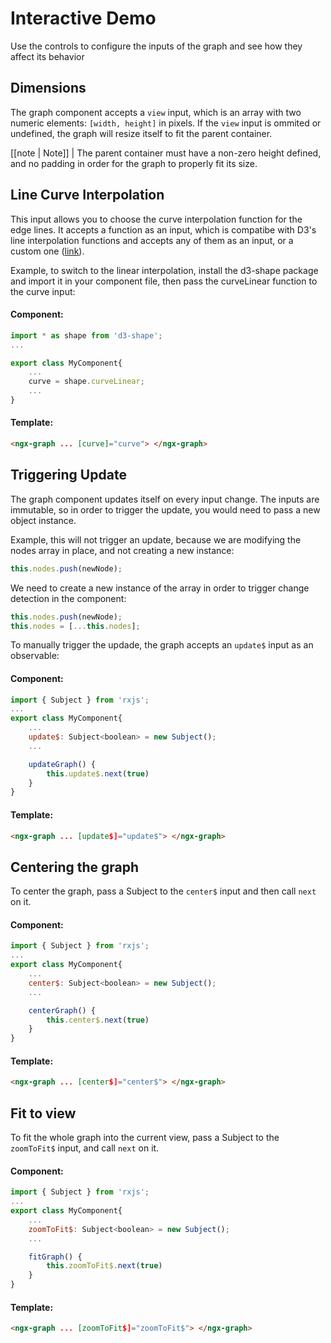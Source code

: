 # Interactive Demo

Use the controls to configure the inputs of the graph and see how they affect its behavior

<embed-stackblitz
title='NGX-GRAPH DEMO'
project-id='ngx-graph-demo'
embed-opts='{"height": 800, "clickToLoad": false, "hideExplorer": true, "hideNavigation": true, "forceEmbedLayout": true, "view": "preview"}'>
</embed-stackblitz>

## Dimensions

The graph component accepts a `view` input, which is an array with two numeric elements: `[width, height]` in pixels. If the `view` input is ommited or undefined, the graph will resize itself to fit the parent container.

[[note | Note]]
| The parent container must have a non-zero height defined, and no padding in order for the graph to properly fit its size.

## Line Curve Interpolation

This input allows you to choose the curve interpolation function for the edge lines. It accepts a function as an input, which is compatibe with D3's line interpolation functions and accepts any of them as an input, or a custom one ([link](https://github.com/d3/d3-shape/blob/master/README.md#curves)).

Example, to switch to the linear interpolation, install the d3-shape package and import it in your component file, then pass the curveLinear function to the curve input:

#### Component:

```javascript
import * as shape from 'd3-shape';
...

export class MyComponent{
    ...
    curve = shape.curveLinear;
    ...
}
```

#### Template:

```html
<ngx-graph ... [curve]="curve"> </ngx-graph>
```

## Triggering Update

The graph component updates itself on every input change. The inputs are immutable, so in order to trigger the update, you would need to pass a new object instance.

Example, this will not trigger an update, because we are modifying the nodes array in place, and not creating a new instance:

```javascript
this.nodes.push(newNode);
```

We need to create a new instance of the array in order to trigger change detection in the component:

```javascript
this.nodes.push(newNode);
this.nodes = [...this.nodes];
```

To manually trigger the updade, the graph accepts an `update$` input as an observable:

#### Component:

```javascript
import { Subject } from 'rxjs';
...
export class MyComponent{
    ...
    update$: Subject<boolean> = new Subject();
    ...

    updateGraph() {
        this.update$.next(true)
    }
}
```

#### Template:

```html
<ngx-graph ... [update$]="update$"> </ngx-graph>
```

## Centering the graph

To center the graph, pass a Subject to the `center$` input and then call `next` on it.

#### Component:

```javascript
import { Subject } from 'rxjs';
...
export class MyComponent{
    ...
    center$: Subject<boolean> = new Subject();
    ...

    centerGraph() {
        this.center$.next(true)
    }
}
```

#### Template:

```html
<ngx-graph ... [center$]="center$"> </ngx-graph>
```

## Fit to view

To fit the whole graph into the current view, pass a Subject to the `zoomToFit$` input, and call `next` on it.

#### Component:

```javascript
import { Subject } from 'rxjs';
...
export class MyComponent{
    ...
    zoomToFit$: Subject<boolean> = new Subject();
    ...

    fitGraph() {
        this.zoomToFit$.next(true)
    }
}
```

#### Template:

```html
<ngx-graph ... [zoomToFit$]="zoomToFit$"> </ngx-graph>
```
